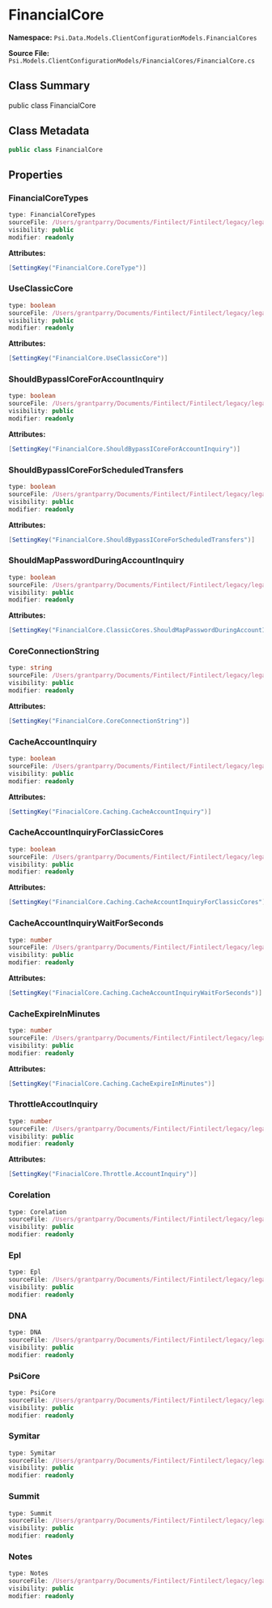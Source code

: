 # FinancialCore

**Namespace:** `Psi.Data.Models.ClientConfigurationModels.FinancialCores`

**Source File:** `Psi.Models.ClientConfigurationModels/FinancialCores/FinancialCore.cs`

## Class Summary

public class FinancialCore

## Class Metadata

```typescript
public class FinancialCore
```

## Properties

### FinancialCoreTypes

```typescript
type: FinancialCoreTypes
sourceFile: /Users/grantparry/Documents/Fintilect/Fintilect/legacy/legacy-apis/Psi.Models.ClientConfigurationModels/FinancialCores/FinancialCore.cs
visibility: public
modifier: readonly
```

**Attributes:**
```csharp
[SettingKey("FinancialCore.CoreType")]
```

### UseClassicCore

```typescript
type: boolean
sourceFile: /Users/grantparry/Documents/Fintilect/Fintilect/legacy/legacy-apis/Psi.Models.ClientConfigurationModels/FinancialCores/FinancialCore.cs
visibility: public
modifier: readonly
```

**Attributes:**
```csharp
[SettingKey("FinancialCore.UseClassicCore")]
```

### ShouldBypassICoreForAccountInquiry

```typescript
type: boolean
sourceFile: /Users/grantparry/Documents/Fintilect/Fintilect/legacy/legacy-apis/Psi.Models.ClientConfigurationModels/FinancialCores/FinancialCore.cs
visibility: public
modifier: readonly
```

**Attributes:**
```csharp
[SettingKey("FinancialCore.ShouldBypassICoreForAccountInquiry")]
```

### ShouldBypassICoreForScheduledTransfers

```typescript
type: boolean
sourceFile: /Users/grantparry/Documents/Fintilect/Fintilect/legacy/legacy-apis/Psi.Models.ClientConfigurationModels/FinancialCores/FinancialCore.cs
visibility: public
modifier: readonly
```

**Attributes:**
```csharp
[SettingKey("FinancialCore.ShouldBypassICoreForScheduledTransfers")]
```

### ShouldMapPasswordDuringAccountInquiry

```typescript
type: boolean
sourceFile: /Users/grantparry/Documents/Fintilect/Fintilect/legacy/legacy-apis/Psi.Models.ClientConfigurationModels/FinancialCores/FinancialCore.cs
visibility: public
modifier: readonly
```

**Attributes:**
```csharp
[SettingKey("FinancialCore.ClassicCores.ShouldMapPasswordDuringAccountInquiry")]
```

### CoreConnectionString

```typescript
type: string
sourceFile: /Users/grantparry/Documents/Fintilect/Fintilect/legacy/legacy-apis/Psi.Models.ClientConfigurationModels/FinancialCores/FinancialCore.cs
visibility: public
modifier: readonly
```

**Attributes:**
```csharp
[SettingKey("FinancialCore.CoreConnectionString")]
```

### CacheAccountInquiry

```typescript
type: boolean
sourceFile: /Users/grantparry/Documents/Fintilect/Fintilect/legacy/legacy-apis/Psi.Models.ClientConfigurationModels/FinancialCores/FinancialCore.cs
visibility: public
modifier: readonly
```

**Attributes:**
```csharp
[SettingKey("FinacialCore.Caching.CacheAccountInquiry")]
```

### CacheAccountInquiryForClassicCores

```typescript
type: boolean
sourceFile: /Users/grantparry/Documents/Fintilect/Fintilect/legacy/legacy-apis/Psi.Models.ClientConfigurationModels/FinancialCores/FinancialCore.cs
visibility: public
modifier: readonly
```

**Attributes:**
```csharp
[SettingKey("FinancialCore.Caching.CacheAccountInquiryForClassicCores")]
```

### CacheAccountInquiryWaitForSeconds

```typescript
type: number
sourceFile: /Users/grantparry/Documents/Fintilect/Fintilect/legacy/legacy-apis/Psi.Models.ClientConfigurationModels/FinancialCores/FinancialCore.cs
visibility: public
modifier: readonly
```

**Attributes:**
```csharp
[SettingKey("FinacialCore.Caching.CacheAccountInquiryWaitForSeconds")]
```

### CacheExpireInMinutes

```typescript
type: number
sourceFile: /Users/grantparry/Documents/Fintilect/Fintilect/legacy/legacy-apis/Psi.Models.ClientConfigurationModels/FinancialCores/FinancialCore.cs
visibility: public
modifier: readonly
```

**Attributes:**
```csharp
[SettingKey("FinacialCore.Caching.CacheExpireInMinutes")]
```

### ThrottleAccoutInquiry

```typescript
type: number
sourceFile: /Users/grantparry/Documents/Fintilect/Fintilect/legacy/legacy-apis/Psi.Models.ClientConfigurationModels/FinancialCores/FinancialCore.cs
visibility: public
modifier: readonly
```

**Attributes:**
```csharp
[SettingKey("FinacialCore.Throttle.AccountInquiry")]
```

### Corelation

```typescript
type: Corelation
sourceFile: /Users/grantparry/Documents/Fintilect/Fintilect/legacy/legacy-apis/Psi.Models.ClientConfigurationModels/FinancialCores/FinancialCore.cs
visibility: public
modifier: readonly
```

### Epl

```typescript
type: Epl
sourceFile: /Users/grantparry/Documents/Fintilect/Fintilect/legacy/legacy-apis/Psi.Models.ClientConfigurationModels/FinancialCores/FinancialCore.cs
visibility: public
modifier: readonly
```

### DNA

```typescript
type: DNA
sourceFile: /Users/grantparry/Documents/Fintilect/Fintilect/legacy/legacy-apis/Psi.Models.ClientConfigurationModels/FinancialCores/FinancialCore.cs
visibility: public
modifier: readonly
```

### PsiCore

```typescript
type: PsiCore
sourceFile: /Users/grantparry/Documents/Fintilect/Fintilect/legacy/legacy-apis/Psi.Models.ClientConfigurationModels/FinancialCores/FinancialCore.cs
visibility: public
modifier: readonly
```

### Symitar

```typescript
type: Symitar
sourceFile: /Users/grantparry/Documents/Fintilect/Fintilect/legacy/legacy-apis/Psi.Models.ClientConfigurationModels/FinancialCores/FinancialCore.cs
visibility: public
modifier: readonly
```

### Summit

```typescript
type: Summit
sourceFile: /Users/grantparry/Documents/Fintilect/Fintilect/legacy/legacy-apis/Psi.Models.ClientConfigurationModels/FinancialCores/FinancialCore.cs
visibility: public
modifier: readonly
```

### Notes

```typescript
type: Notes
sourceFile: /Users/grantparry/Documents/Fintilect/Fintilect/legacy/legacy-apis/Psi.Models.ClientConfigurationModels/FinancialCores/FinancialCore.cs
visibility: public
modifier: readonly
```
